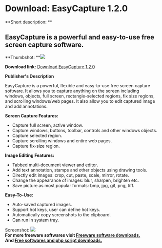 # Download: EasyCapture 1.2.0

**Short description: **

## EasyCapture is a powerful and easy-to-use free screen capture software.

  
**Thumbshot: **![](http://www.freewarefiles.com/screenshot/easycapture10_md.jpg)   
  
**Download link:** [Download EasyCapture 1.2.0](http://freesoftwares.boysofts.com/EasyCapture_program_37684.html)  
  

**Publisher's Description**  
  

EasyCapture is a powerful, flexible and easy-to-use free screen capture
software. It allows you to capture anything on the screen including windows,
objects, full screen, rectangle-selected regions, fix size regions, and
scrolling windows/web pages. It also allow you to edit captured image and add
annotations.

**Screen Capture Features:**

  * Capture full screen, active window. 
  * Capture windows, buttons, toolbar, controls and other windows objects. 
  * Capture selected region. 
  * Capture scrolling windows and entire web pages. 
  * Capture fix-size region. 

**Image Editing Features:**

  * Tabbed multi-document viewer and editor. 
  * Add text annotation, stamps and other objects using drawing tools. 
  * Directly edit images: crop, cut, paste, scale, mirror, rotate. 
  * Change the appearance of images: blur, sharpen, brighten etc. 
  * Save picture as most popular formats: bmp, jpg, gif, png, tiff. 

**Easy-To-Use:**

  * Auto-saved captured images. 
  * Support hot keys, user can define hot keys. 
  * Automatically copy screenshots to the clipboard. 
  * Can run in system tray. 

  
  
Screenshot: ![](http://www.freewarefiles.com/screenshot/easycapture10.jpg)  
**For more freeware softwares visit [Freeware software downloads.](http://freesoftwares.boysofts.com/)**   
**And [Free softwares and php script downloads.](http://www.boysofts.com/)**

